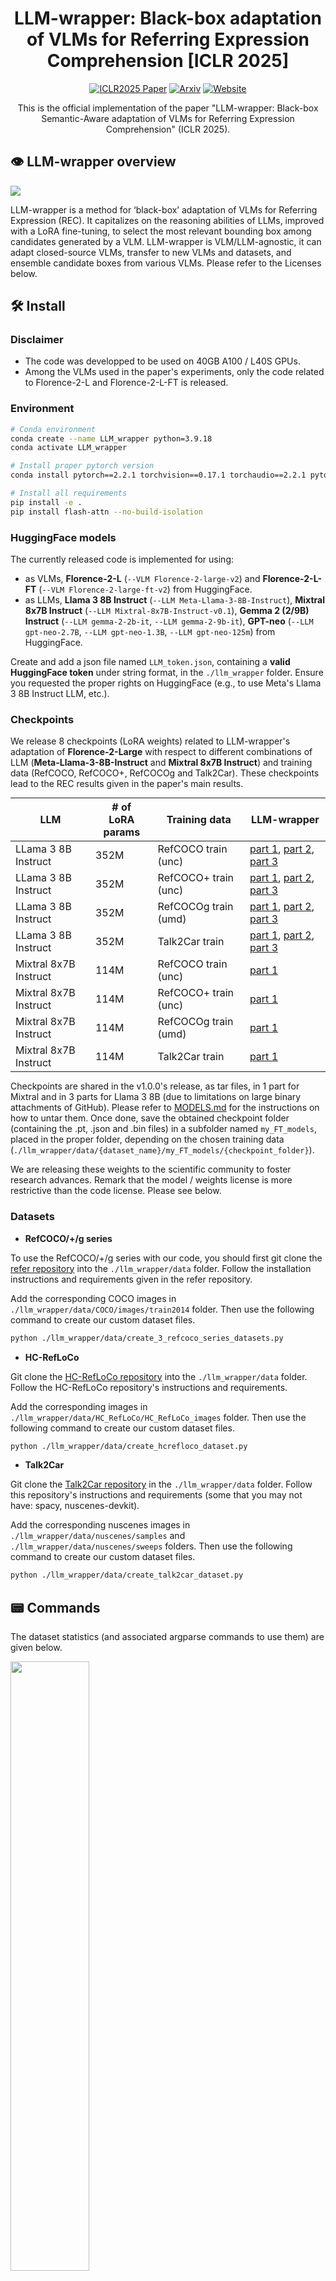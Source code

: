 <div align="center">

# LLM-wrapper: Black-box adaptation of VLMs for Referring Expression Comprehension [ICLR 2025]

[![ICLR2025 Paper](https://img.shields.io/badge/paper-ICLR2025-brightgreen)](https://openreview.net/forum?id=PgXpOOqtyd&noteId=PgXpOOqtyd)  [![Arxiv](https://img.shields.io/badge/arXiv-Paper-blue.svg)](https://arxiv.org/abs/2409.11919)
[![Website](https://img.shields.io/badge/Project-Website-87CEEB)](https://valeoai.github.io/publications/llm_wrapper/)

This is the official implementation of the paper "LLM-wrapper: Black-box Semantic-Aware adaptation of VLMs for Referring Expression Comprehension" (ICLR 2025).

</div>

## 👁️ LLM-wrapper overview

<img src="./assets/LLM_wrapper_new.png">

LLM-wrapper is a method for ‘black-box’ adaptation of VLMs for Referring Expression (REC). It capitalizes on the reasoning abilities of LLMs, improved with a LoRA fine-tuning, to select the most relevant bounding box among candidates generated by a VLM. LLM-wrapper is VLM/LLM-agnostic, it can adapt closed-source VLMs, transfer to new VLMs and datasets, and ensemble candidate boxes from various VLMs. Please refer to the Licenses below.

## :hammer_and_wrench: Install

### Disclaimer

* The code was developped to be used on 40GB A100 / L40S GPUs.
* Among the VLMs used in the paper's experiments, only the code related to Florence-2-L and Florence-2-L-FT is released.

### Environment

```bash
# Conda environment
conda create --name LLM_wrapper python=3.9.18
conda activate LLM_wrapper

# Install proper pytorch version
conda install pytorch==2.2.1 torchvision==0.17.1 torchaudio==2.2.1 pytorch-cuda=11.8 -c pytorch -c nvidia

# Install all requirements
pip install -e .
pip install flash-attn --no-build-isolation
```

### HuggingFace models

The currently released code is implemented for using:
* as VLMs, **Florence-2-L** (``--VLM Florence-2-large-v2``) and **Florence-2-L-FT** (``--VLM Florence-2-large-ft-v2``) from HuggingFace.
* as LLMs, **Llama 3 8B Instruct** (``--LLM Meta-Llama-3-8B-Instruct``), **Mixtral 8x7B Instruct** (``--LLM Mixtral-8x7B-Instruct-v0.1``), **Gemma 2 (2/9B) Instruct** (``--LLM gemma-2-2b-it``, ``--LLM gemma-2-9b-it``), **GPT-neo** (``--LLM gpt-neo-2.7B``, ``--LLM gpt-neo-1.3B``, ``--LLM gpt-neo-125m``) from HuggingFace.

Create and add a json file named ``LLM_token.json``, containing a **valid HuggingFace token** under string format, in the ``./llm_wrapper`` folder. Ensure you requested the proper rights on HuggingFace (e.g., to use Meta's
Llama 3 8B Instruct LLM, etc.).

### Checkpoints

We release 8 checkpoints (LoRA weights) related to LLM-wrapper's adaptation of **Florence-2-Large** with respect to different combinations of LLM (**Meta-Llama-3-8B-Instruct** and **Mixtral 8x7B Instruct**) and training data (RefCOCO, RefCOCO+, RefCOCOg and Talk2Car). These checkpoints lead to the REC results given in the paper's main results.

<table style="margin: auto">
  <thead>
    <tr>
      <th>LLM</th>
      <th># of<br />LoRA params</th>
      <th>Training data</th>
      <th>LLM-wrapper</th>
    </tr>
  </thead>
  <tbody>
    <tr>
      <td>LLama 3 8B Instruct</td>
      <td align="left">352M</td>
      <td align="left">RefCOCO train (unc)</td>
      <td><a href="https://github.com/valeoai/LLM_wrapper/releases/download/v1.0.0/FT_Llama3_8_on_RefCOCO_for_Flo2L_chunked.tar.gz.part_aa">part 1</a>, <a href="https://github.com/valeoai/LLM_wrapper/releases/download/v1.0.0/FT_Llama3_8_on_RefCOCO_for_Flo2L_chunked.tar.gz.part_ab">part 2</a>, <a href="https://github.com/valeoai/LLM_wrapper/releases/download/v1.0.0/FT_Llama3_8_on_RefCOCO_for_Flo2L_chunked.tar.gz.part_ac">part 3</a></td>
    </tr>
    <tr>
      <td>LLama 3 8B Instruct</td>
      <td align="left">352M</td>
      <td align="left">RefCOCO+ train (unc)</td>
      <td><a href="https://github.com/valeoai/LLM_wrapper/releases/download/v1.0.0/FT_Llama3_8_on_RefCOCO+_for_Flo2L_chunked.tar.gz.part_aa">part 1</a>, <a href="https://github.com/valeoai/LLM_wrapper/releases/download/v1.0.0/FT_Llama3_8_on_RefCOCO+_for_Flo2L_chunked.tar.gz.part_ab">part 2</a>, <a href="https://github.com/valeoai/LLM_wrapper/releases/download/v1.0.0/FT_Llama3_8_on_RefCOCO+_for_Flo2L_chunked.tar.gz.part_ac">part 3</a></td>
    </tr>
    <tr>
      <td>LLama 3 8B Instruct</td>
      <td align="left">352M</td>
      <td align="left">RefCOCOg train (umd)</td>
      <td><a href="https://github.com/valeoai/LLM_wrapper/releases/download/v1.0.0/FT_Llama3_8_on_RefCOCOg_for_Flo2L_chunked.tar.gz.part_aa">part 1</a>, <a href="https://github.com/valeoai/LLM_wrapper/releases/download/v1.0.0/FT_Llama3_8_on_RefCOCOg_for_Flo2L_chunked.tar.gz.part_ab">part 2</a>, <a href="https://github.com/valeoai/LLM_wrapper/releases/download/v1.0.0/FT_Llama3_8_on_RefCOCOg_for_Flo2L_chunked.tar.gz.part_ac">part 3</a></td>
    </tr>
    <tr>
      <td>LLama 3 8B Instruct</td>
      <td align="left">352M</td>
      <td align="left">Talk2Car train</td>
      <td><a href="https://github.com/valeoai/LLM_wrapper/releases/download/v1.0.0/FT_Llama3_8_on_Talk2Car_for_Flo2L_chunked.tar.gz.part_aa">part 1</a>, <a href="https://github.com/valeoai/LLM_wrapper/releases/download/v1.0.0/FT_Llama3_8_on_Talk2Car_for_Flo2L_chunked.tar.gz.part_ab">part 2</a>, <a href="https://github.com/valeoai/LLM_wrapper/releases/download/v1.0.0/FT_Llama3_8_on_Talk2Car_for_Flo2L_chunked.tar.gz.part_ac">part 3</a></td>
    </tr>
    <tr>
      <td>Mixtral 8x7B Instruct</td>
      <td align="left">114M</td>
      <td align="left">RefCOCO train (unc)</td>
      <td><a href="https://github.com/valeoai/LLM_wrapper/releases/download/v1.0.0/FT_Mixtral_8x7_on_RefCOCO_for_Flo2L.tar.gz">part 1</a></td>
    </tr>
    <tr>
      <td>Mixtral 8x7B Instruct</td>
      <td align="left">114M</td>
      <td align="left">RefCOCO+ train (unc)</td>
      <td><a href="https://github.com/valeoai/LLM_wrapper/releases/download/v1.0.0/FT_Mixtral_8x7_on_RefCOCO+_for_Flo2L.tar.gz">part 1</a></td>
    </tr>
    <tr>
      <td>Mixtral 8x7B Instruct</td>
      <td align="left">114M</td>
      <td align="left">RefCOCOg train (umd)</td>
      <td><a href="https://github.com/valeoai/LLM_wrapper/releases/download/v1.0.0/FT_Mixtral_8x7_on_RefCOCOg_for_Flo2L.tar.gz">part 1</a></td>
    </tr>
    <tr>
      <td>Mixtral 8x7B Instruct</td>
      <td align="left">114M</td>
      <td align="left">Talk2Car train</td>
      <td><a href="https://github.com/valeoai/LLM_wrapper/releases/download/v1.0.0/FT_Mixtral_8x7_on_Talk2Car_for_Flo2L.tar.gz">part 1</a></td>
    </tr>
  </tbody>
</table>

Checkpoints are shared in the v1.0.0's release, as tar files, in 1 part for Mixtral and in 3 parts for Llama 3 8B (due to limitations on large binary attachments of GitHub). Please refer to [MODELS.md](MODELS.md) for the instructions on how to untar them. Once done, save the obtained checkpoint folder (containing the .pt, .json and .bin files) in a subfolder named ``my_FT_models``, placed in the proper folder, depending on the chosen training data (``./llm_wrapper/data/{dataset_name}/my_FT_models/{checkpoint_folder}``).

We are releasing these weights to the scientific community to foster research advances. Remark that the model / weights license is more restrictive than the code license. Please see below.

### Datasets

* **RefCOCO/+/g series**

To use the RefCOCO/+/g series with our code, you should first git clone the [refer repository](https://github.com/lichengunc/refer) into the ``./llm_wrapper/data`` folder. Follow the installation instructions and requirements given in the refer repository.

Add the corresponding COCO images in ``./llm_wrapper/data/COCO/images/train2014`` folder. Then use the following command to create our custom dataset files.

```bash
python ./llm_wrapper/data/create_3_refcoco_series_datasets.py
```

* **HC-RefLoCo**

Git clone the [HC-RefLoCo repository](https://github.com/ZhaoJingjing713/HC-RefLoCo) into the ``./llm_wrapper/data`` folder. Follow the HC-RefLoCo repository's instructions and requirements.

Add the corresponding images in ``./llm_wrapper/data/HC_RefLoCo/HC_RefLoCo_images`` folder. Then use the following command to create our custom dataset files.

```bash
python ./llm_wrapper/data/create_hcrefloco_dataset.py
```

* **Talk2Car**

Git clone the [Talk2Car repository](https://github.com/talk2car/Talk2Car.git) in the ``./llm_wrapper/data`` folder. Follow this repository's instructions and requirements (some that you may not have: spacy, nuscenes-devkit).

Add the corresponding nuscenes images in ``./llm_wrapper/data/nuscenes/samples`` and ``./llm_wrapper/data/nuscenes/sweeps`` folders. Then use the following command to create our custom dataset files.

```bash
python ./llm_wrapper/data/create_talk2car_dataset.py
```

## :pager: Commands

The dataset statistics (and associated argparse commands to use them) are given below.

<p align="left">
  <img src="./assets/dataset_commands.png" width="50%">
</p>


### VLM Inference (bounding box prediction)
```bash
# Using Florence-2-L (on RefCOCOg val split)
python ./llm_wrapper/VLM_inference_script.py --dataset RefCOCOg_umd --split val --s 4896 --VLM Florence-2-large-v2

# Using Florence-2-L-FT (on Talk2Car test split)
python ./llm_wrapper/VLM_inference_script.py --dataset talk2car --split test --s 2447 --VLM Florence-2-large-ft-v2
```

### REC eval

```bash
# Using a VLM only
python ./llm_wrapper/LLM_inference_script.py --dataset RefCOCOg_umd --split val --s 4896 --VLM Florence-2-large-v2 --VLM_only

# Using a VLM + LLM (zero-shot)
python ./llm_wrapper/LLM_inference_script.py --dataset RefCOCOg_umd --split val --s 4896 --VLM Florence-2-large-v2 --LLM Meta-Llama-3-8B-Instruct

# Using a VLM + LLM-wrapper (after LoRA fine-tuning for REC)
python ./llm_wrapper/LLM_inference_script.py --dataset RefCOCOg_umd --split val --s 4896 --VLM Florence-2-large-v2 --LLM FT_Llama3_8_on_RefCOCOg_for_Flo2L
```


### Training (LLM fine-tuning for VLM adaptation)
```bash
# Creating LLM fine-tuning data from classic REC datasets (with augmentation)
python ./llm_wrapper/LLM_inference_script.py --dataset RefCOCOg_umd --split train --s 80000 --FT --VLM Florence-2-large-v2 --LLM Meta-Llama-3-8B-Instruct
python ./llm_wrapper/LLM_inference_script.py --dataset RefCOCOg_umd --split val --s 500 --FT --VLM Florence-2-large-v2 --LLM Meta-Llama-3-8B-Instruct

# LoRA fine-tuning from 'scratch' (from chosen base HuggingFace LLM)
python ./llm_wrapper/LLM_finetuning_script.py --dataset RefCOCOg_umd --Nb_train_data 80000 --Nb_val_data 500 --VLM Florence-2-large-v2 --LLM Meta-Llama-3-8B-Instruct

# Resuming LoRA fine-tuning from last checkpoint
python ./llm_wrapper/LLM_finetuning_script.py --dataset RefCOCOg_umd --Nb_train_data 80000 --Nb_val_data 500 --VLM Florence-2-large-v2 --LLM Meta-Llama-3-8B-Instruct --resume
```

## License

We are releasing the code in this repository under the [MIT License](LICENSE).

We are releasing the models' checkpoints under the **research-only** [LLM-wrapper Model License](LICENSE_MODEL). They were trained using datasets that are subjected to their own licenses and restrictions.

## 📜 Citation
If you use our code, please consider citing our paper:

```bibtex
@inproceedings{
    cardiel2025llmwrapper,
      title={LLM-wrapper: Black-Box Semantic-Aware Adaptation of Vision-Language Models for Referring Expression Comprehension},
      author={Amaia Cardiel and Eloi Zablocki and Elias Ramzi and Oriane Siméoni and Matthieu Cord},
      booktitle={International Conference on Learning Representations},
      year={2025},
      url={https://openreview.net/forum?id=PgXpOOqtyd&noteId=PgXpOOqtyd}
}
```

## Sources

This code was inspired / contains parts of the following notebooks:
* [Sample inference with Florence-2-large](https://huggingface.co/microsoft/Florence-2-large/blob/main/sample_inference.ipynb) (by Microsoft)
* [Fine-tuning Mixtral 8x7B using QLoRA](https://github.com/brevdev/notebooks/blob/main/mixtral-finetune-own-data.ipynb) (by Brev.dev team)


